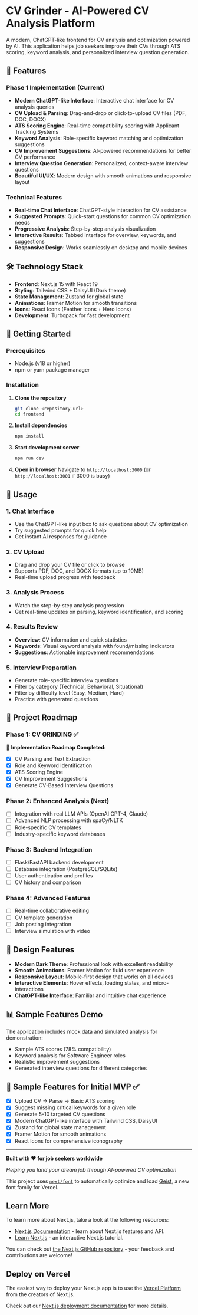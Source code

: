 # CV Grinder - AI-Powered CV Analysis Platform

A modern, ChatGPT-like frontend for CV analysis and optimization powered by AI. This application helps job seekers improve their CVs through ATS scoring, keyword analysis, and personalized interview question generation.

## 🌟 Features

### Phase 1 Implementation (Current)

- **Modern ChatGPT-like Interface**: Interactive chat interface for CV analysis queries
- **CV Upload & Parsing**: Drag-and-drop or click-to-upload CV files (PDF, DOC, DOCX)
- **ATS Scoring Engine**: Real-time compatibility scoring with Applicant Tracking Systems
- **Keyword Analysis**: Role-specific keyword matching and optimization suggestions
- **CV Improvement Suggestions**: AI-powered recommendations for better CV performance
- **Interview Question Generation**: Personalized, context-aware interview questions
- **Beautiful UI/UX**: Modern design with smooth animations and responsive layout

### Technical Features

- **Real-time Chat Interface**: ChatGPT-style interaction for CV assistance
- **Suggested Prompts**: Quick-start questions for common CV optimization needs
- **Progressive Analysis**: Step-by-step analysis visualization
- **Interactive Results**: Tabbed interface for overview, keywords, and suggestions
- **Responsive Design**: Works seamlessly on desktop and mobile devices

## 🛠️ Technology Stack

- **Frontend**: Next.js 15 with React 19
- **Styling**: Tailwind CSS + DaisyUI (Dark theme)
- **State Management**: Zustand for global state
- **Animations**: Framer Motion for smooth transitions
- **Icons**: React Icons (Feather Icons + Hero Icons)
- **Development**: Turbopack for fast development

## 🚀 Getting Started

### Prerequisites

- Node.js (v18 or higher)
- npm or yarn package manager

### Installation

1. **Clone the repository**

   ```bash
   git clone <repository-url>
   cd frontend
   ```

2. **Install dependencies**

   ```bash
   npm install
   ```

3. **Start development server**

   ```bash
   npm run dev
   ```

4. **Open in browser**
   Navigate to `http://localhost:3000` (or `http://localhost:3001` if 3000 is busy)

## 📱 Usage

### 1. Chat Interface

- Use the ChatGPT-like input box to ask questions about CV optimization
- Try suggested prompts for quick help
- Get instant AI responses for guidance

### 2. CV Upload

- Drag and drop your CV file or click to browse
- Supports PDF, DOC, and DOCX formats (up to 10MB)
- Real-time upload progress with feedback

### 3. Analysis Process

- Watch the step-by-step analysis progression
- Get real-time updates on parsing, keyword identification, and scoring

### 4. Results Review

- **Overview**: CV information and quick statistics
- **Keywords**: Visual keyword analysis with found/missing indicators
- **Suggestions**: Actionable improvement recommendations

### 5. Interview Preparation

- Generate role-specific interview questions
- Filter by category (Technical, Behavioral, Situational)
- Filter by difficulty level (Easy, Medium, Hard)
- Practice with generated questions

## 🎯 Project Roadmap

### Phase 1: CV GRINDING ✅

📌 **Implementation Roadmap Completed:**

- [x] CV Parsing and Text Extraction
- [x] Role and Keyword Identification
- [x] ATS Scoring Engine
- [x] CV Improvement Suggestions
- [x] Generate CV-Based Interview Questions

### Phase 2: Enhanced Analysis (Next)

- [ ] Integration with real LLM APIs (OpenAI GPT-4, Claude)
- [ ] Advanced NLP processing with spaCy/NLTK
- [ ] Role-specific CV templates
- [ ] Industry-specific keyword databases

### Phase 3: Backend Integration

- [ ] Flask/FastAPI backend development
- [ ] Database integration (PostgreSQL/SQLite)
- [ ] User authentication and profiles
- [ ] CV history and comparison

### Phase 4: Advanced Features

- [ ] Real-time collaborative editing
- [ ] CV template generation
- [ ] Job posting integration
- [ ] Interview simulation with video

## 🎨 Design Features

- **Modern Dark Theme**: Professional look with excellent readability
- **Smooth Animations**: Framer Motion for fluid user experience
- **Responsive Layout**: Mobile-first design that works on all devices
- **Interactive Elements**: Hover effects, loading states, and micro-interactions
- **ChatGPT-like Interface**: Familiar and intuitive chat experience

## 📊 Sample Features Demo

The application includes mock data and simulated analysis for demonstration:

- Sample ATS scores (78% compatibility)
- Keyword analysis for Software Engineer roles
- Realistic improvement suggestions
- Generated interview questions for different categories

## 🎯 Sample Features for Initial MVP ✅

- [x] Upload CV → Parse → Basic ATS scoring
- [x] Suggest missing critical keywords for a given role
- [x] Generate 5-10 targeted CV questions
- [x] Modern ChatGPT-like interface with Tailwind CSS, DaisyUI
- [x] Zustand for global state management
- [x] Framer Motion for smooth animations
- [x] React Icons for comprehensive iconography

---

**Built with ❤️ for job seekers worldwide**

_Helping you land your dream job through AI-powered CV optimization_

This project uses [`next/font`](https://nextjs.org/docs/app/building-your-application/optimizing/fonts) to automatically optimize and load [Geist](https://vercel.com/font), a new font family for Vercel.

## Learn More

To learn more about Next.js, take a look at the following resources:

- [Next.js Documentation](https://nextjs.org/docs) - learn about Next.js features and API.
- [Learn Next.js](https://nextjs.org/learn) - an interactive Next.js tutorial.

You can check out [the Next.js GitHub repository](https://github.com/vercel/next.js) - your feedback and contributions are welcome!

## Deploy on Vercel

The easiest way to deploy your Next.js app is to use the [Vercel Platform](https://vercel.com/new?utm_medium=default-template&filter=next.js&utm_source=create-next-app&utm_campaign=create-next-app-readme) from the creators of Next.js.

Check out our [Next.js deployment documentation](https://nextjs.org/docs/app/building-your-application/deploying) for more details.
